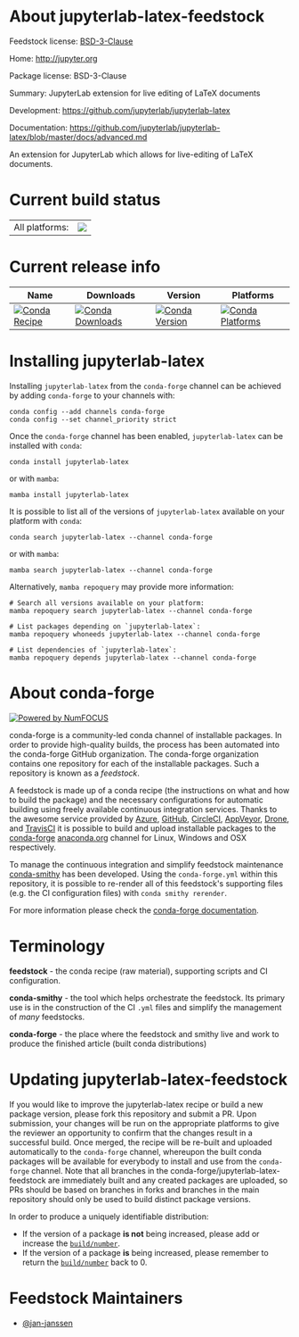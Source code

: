 About jupyterlab-latex-feedstock
================================

Feedstock license: [BSD-3-Clause](https://github.com/conda-forge/jupyterlab-latex-feedstock/blob/main/LICENSE.txt)

Home: http://jupyter.org

Package license: BSD-3-Clause

Summary: JupyterLab extension for live editing of LaTeX documents

Development: https://github.com/jupyterlab/jupyterlab-latex

Documentation: https://github.com/jupyterlab/jupyterlab-latex/blob/master/docs/advanced.md

An extension for JupyterLab which allows for live-editing of LaTeX
documents.


Current build status
====================


<table><tr><td>All platforms:</td>
    <td>
      <a href="https://dev.azure.com/conda-forge/feedstock-builds/_build/latest?definitionId=9409&branchName=main">
        <img src="https://dev.azure.com/conda-forge/feedstock-builds/_apis/build/status/jupyterlab-latex-feedstock?branchName=main">
      </a>
    </td>
  </tr>
</table>

Current release info
====================

| Name | Downloads | Version | Platforms |
| --- | --- | --- | --- |
| [![Conda Recipe](https://img.shields.io/badge/recipe-jupyterlab--latex-green.svg)](https://anaconda.org/conda-forge/jupyterlab-latex) | [![Conda Downloads](https://img.shields.io/conda/dn/conda-forge/jupyterlab-latex.svg)](https://anaconda.org/conda-forge/jupyterlab-latex) | [![Conda Version](https://img.shields.io/conda/vn/conda-forge/jupyterlab-latex.svg)](https://anaconda.org/conda-forge/jupyterlab-latex) | [![Conda Platforms](https://img.shields.io/conda/pn/conda-forge/jupyterlab-latex.svg)](https://anaconda.org/conda-forge/jupyterlab-latex) |

Installing jupyterlab-latex
===========================

Installing `jupyterlab-latex` from the `conda-forge` channel can be achieved by adding `conda-forge` to your channels with:

```
conda config --add channels conda-forge
conda config --set channel_priority strict
```

Once the `conda-forge` channel has been enabled, `jupyterlab-latex` can be installed with `conda`:

```
conda install jupyterlab-latex
```

or with `mamba`:

```
mamba install jupyterlab-latex
```

It is possible to list all of the versions of `jupyterlab-latex` available on your platform with `conda`:

```
conda search jupyterlab-latex --channel conda-forge
```

or with `mamba`:

```
mamba search jupyterlab-latex --channel conda-forge
```

Alternatively, `mamba repoquery` may provide more information:

```
# Search all versions available on your platform:
mamba repoquery search jupyterlab-latex --channel conda-forge

# List packages depending on `jupyterlab-latex`:
mamba repoquery whoneeds jupyterlab-latex --channel conda-forge

# List dependencies of `jupyterlab-latex`:
mamba repoquery depends jupyterlab-latex --channel conda-forge
```


About conda-forge
=================

[![Powered by
NumFOCUS](https://img.shields.io/badge/powered%20by-NumFOCUS-orange.svg?style=flat&colorA=E1523D&colorB=007D8A)](https://numfocus.org)

conda-forge is a community-led conda channel of installable packages.
In order to provide high-quality builds, the process has been automated into the
conda-forge GitHub organization. The conda-forge organization contains one repository
for each of the installable packages. Such a repository is known as a *feedstock*.

A feedstock is made up of a conda recipe (the instructions on what and how to build
the package) and the necessary configurations for automatic building using freely
available continuous integration services. Thanks to the awesome service provided by
[Azure](https://azure.microsoft.com/en-us/services/devops/), [GitHub](https://github.com/),
[CircleCI](https://circleci.com/), [AppVeyor](https://www.appveyor.com/),
[Drone](https://cloud.drone.io/welcome), and [TravisCI](https://travis-ci.com/)
it is possible to build and upload installable packages to the
[conda-forge](https://anaconda.org/conda-forge) [anaconda.org](https://anaconda.org/)
channel for Linux, Windows and OSX respectively.

To manage the continuous integration and simplify feedstock maintenance
[conda-smithy](https://github.com/conda-forge/conda-smithy) has been developed.
Using the ``conda-forge.yml`` within this repository, it is possible to re-render all of
this feedstock's supporting files (e.g. the CI configuration files) with ``conda smithy rerender``.

For more information please check the [conda-forge documentation](https://conda-forge.org/docs/).

Terminology
===========

**feedstock** - the conda recipe (raw material), supporting scripts and CI configuration.

**conda-smithy** - the tool which helps orchestrate the feedstock.
                   Its primary use is in the construction of the CI ``.yml`` files
                   and simplify the management of *many* feedstocks.

**conda-forge** - the place where the feedstock and smithy live and work to
                  produce the finished article (built conda distributions)


Updating jupyterlab-latex-feedstock
===================================

If you would like to improve the jupyterlab-latex recipe or build a new
package version, please fork this repository and submit a PR. Upon submission,
your changes will be run on the appropriate platforms to give the reviewer an
opportunity to confirm that the changes result in a successful build. Once
merged, the recipe will be re-built and uploaded automatically to the
`conda-forge` channel, whereupon the built conda packages will be available for
everybody to install and use from the `conda-forge` channel.
Note that all branches in the conda-forge/jupyterlab-latex-feedstock are
immediately built and any created packages are uploaded, so PRs should be based
on branches in forks and branches in the main repository should only be used to
build distinct package versions.

In order to produce a uniquely identifiable distribution:
 * If the version of a package **is not** being increased, please add or increase
   the [``build/number``](https://docs.conda.io/projects/conda-build/en/latest/resources/define-metadata.html#build-number-and-string).
 * If the version of a package **is** being increased, please remember to return
   the [``build/number``](https://docs.conda.io/projects/conda-build/en/latest/resources/define-metadata.html#build-number-and-string)
   back to 0.

Feedstock Maintainers
=====================

* [@jan-janssen](https://github.com/jan-janssen/)

